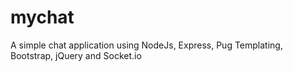 # mychat
A simple chat application using NodeJs, Express, Pug Templating, Bootstrap, jQuery and Socket.io

